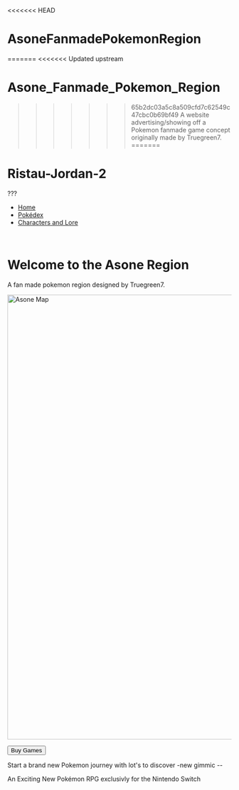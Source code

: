 <<<<<<< HEAD
# AsoneFanmadePokemonRegion
=======
<<<<<<< Updated upstream
# Asone_Fanmade_Pokemon_Region
>>>>>>> 65b2dc03a5c8a509cfd7c62549c47cbc0b69bf49
 A website advertising/showing off a Pokemon fanmade game concept originally made by Truegreen7.
=======
# Ristau-Jordan-2
 ???

<html>
<head>
</head>
    <body>
      <ul>
        <li><a class="active" href="#home">Home</a></li>
        <li><a href="#news">Pokédex</a></li>
        <li><a href="#contact">Characters and Lore</a></li>
    </ul>

<br>  
  
<div class="Title">
  <h1> Welcome to the Asone Region </h1>
  <p> A fan made pokemon region designed by Truegreen7. </p>
  
  <footer></footer>
  
  <img src="https://pbs.twimg.com/media/E9pqR6zXoAgnpjR?format=jpg&name=4096x4096" alt="Asone Map" width="1000">

<br>
  
<button type="button" onclick="alert('Games are not yet avalable for purchase, sadley')"> Buy Games </button>
  
  <p> Start a brand new Pokemon journey with lot's to discover
  -new gimmic
  --</p>
  
  <p> An Exciting New Pokémon RPG exclusivly for the Nintendo Switch </p>
  
</div>
    </body>
</html>

